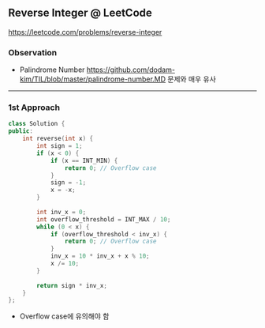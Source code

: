 ## Reverse Integer @ LeetCode

<https://leetcode.com/problems/reverse-integer>

### Observation

 - Palindrome Number <https://github.com/dodam-kim/TIL/blob/master/palindrome-number.MD> 문제와 매우 유사

---
### 1st Approach

```C++
class Solution {
public:
    int reverse(int x) {
        int sign = 1;
        if (x < 0) {
            if (x == INT_MIN) {
                return 0; // Overflow case
            }
            sign = -1;
            x = -x;
        }
        
        int inv_x = 0;
        int overflow_threshold = INT_MAX / 10;
        while (0 < x) {
            if (overflow_threshold < inv_x) {
                return 0; // Overflow case
            }
            inv_x = 10 * inv_x + x % 10;
            x /= 10;
        }
        
        return sign * inv_x;
    }
};
```

- Overflow case에 유의해야 함

